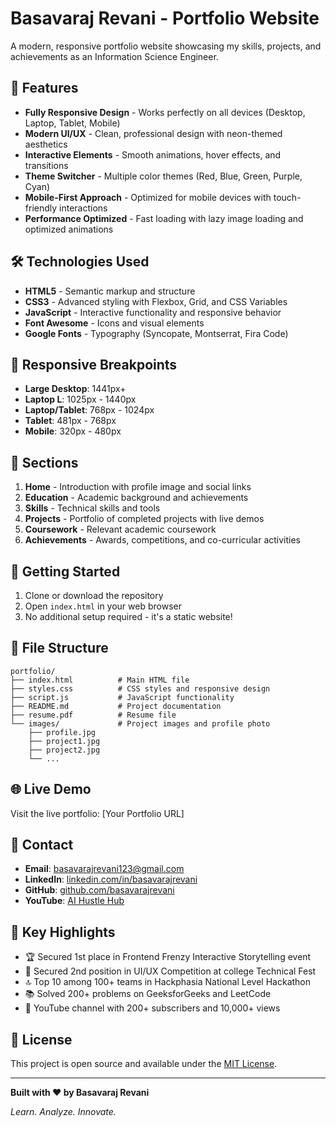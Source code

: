 # Basavaraj Revani - Portfolio Website

A modern, responsive portfolio website showcasing my skills, projects, and achievements as an Information Science Engineer.

## 🌟 Features

- **Fully Responsive Design** - Works perfectly on all devices (Desktop, Laptop, Tablet, Mobile)
- **Modern UI/UX** - Clean, professional design with neon-themed aesthetics
- **Interactive Elements** - Smooth animations, hover effects, and transitions
- **Theme Switcher** - Multiple color themes (Red, Blue, Green, Purple, Cyan)
- **Mobile-First Approach** - Optimized for mobile devices with touch-friendly interactions
- **Performance Optimized** - Fast loading with lazy image loading and optimized animations

## 🛠️ Technologies Used

- **HTML5** - Semantic markup and structure
- **CSS3** - Advanced styling with Flexbox, Grid, and CSS Variables
- **JavaScript** - Interactive functionality and responsive behavior
- **Font Awesome** - Icons and visual elements
- **Google Fonts** - Typography (Syncopate, Montserrat, Fira Code)

## 📱 Responsive Breakpoints

- **Large Desktop**: 1441px+
- **Laptop L**: 1025px - 1440px
- **Laptop/Tablet**: 768px - 1024px
- **Tablet**: 481px - 768px
- **Mobile**: 320px - 480px

## 🎨 Sections

1. **Home** - Introduction with profile image and social links
2. **Education** - Academic background and achievements
3. **Skills** - Technical skills and tools
4. **Projects** - Portfolio of completed projects with live demos
5. **Coursework** - Relevant academic coursework
6. **Achievements** - Awards, competitions, and co-curricular activities

## 🚀 Getting Started

1. Clone or download the repository
2. Open `index.html` in your web browser
3. No additional setup required - it's a static website!

## 📂 File Structure

```
portfolio/
├── index.html          # Main HTML file
├── styles.css          # CSS styles and responsive design
├── script.js           # JavaScript functionality
├── README.md           # Project documentation
├── resume.pdf          # Resume file
└── images/             # Project images and profile photo
    ├── profile.jpg
    ├── project1.jpg
    ├── project2.jpg
    └── ...
```

## 🌐 Live Demo

Visit the live portfolio: [Your Portfolio URL]

## 📧 Contact

- **Email**: basavarajrevani123@gmail.com
- **LinkedIn**: [linkedin.com/in/basavarajrevani](https://www.linkedin.com/in/basavarajrevani)
- **GitHub**: [github.com/basavarajrevani](https://github.com/basavarajrevani)
- **YouTube**: [AI Hustle Hub](https://youtube.com/@aihustlehub-m4t)

## 🎯 Key Highlights

- 🏆 Secured 1st place in Frontend Frenzy Interactive Storytelling event
- 🥈 Secured 2nd position in UI/UX Competition at college Technical Fest
- 🔝 Top 10 among 100+ teams in Hackphasia National Level Hackathon
- 📚 Solved 200+ problems on GeeksforGeeks and LeetCode
- 🎥 YouTube channel with 200+ subscribers and 10,000+ views

## 📄 License

This project is open source and available under the [MIT License](LICENSE).

---

**Built with ❤️ by Basavaraj Revani**

*Learn. Analyze. Innovate.*
